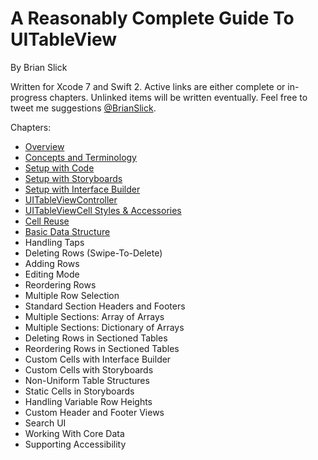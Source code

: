 # A Reasonably Complete Guide To UITableView
By Brian Slick

Written for Xcode 7 and Swift 2. Active links are either complete or in-progress chapters. Unlinked items will be written eventually. Feel free to tweet me suggestions [@BrianSlick](http://twitter.com/BrianSlick).

Chapters:

* [Overview](00.Overview/Overview.md)
* [Concepts and Terminology](01.Concepts/Concepts.md)
* [Setup with Code](02.SetupWithCode/SetupWithCode.md)
* [Setup with Storyboards](03.SetupWithStoryboards/SetupWithStoryboards.md)
* [Setup with Interface Builder](04.SetupWithInterfaceBuilder/SetupWithInterfaceBuilder.md)
* [UITableViewController](05.UITableViewController/UITableViewController.md)
* [UITableViewCell Styles & Accessories](06.UITableViewCell/UITableViewCell.md)
* [Cell Reuse](07.CellReuse/CellReuse.md)
* [Basic Data Structure](08.BasicDataStructure/BasicDataStructure.md)
* Handling Taps
* Deleting Rows (Swipe-To-Delete)
* Adding Rows
* Editing Mode
* Reordering Rows
* Multiple Row Selection
* Standard Section Headers and Footers
* Multiple Sections: Array of Arrays
* Multiple Sections: Dictionary of Arrays
* Deleting Rows in Sectioned Tables
* Reordering Rows in Sectioned Tables
* Custom Cells with Interface Builder
* Custom Cells with Storyboards
* Non-Uniform Table Structures
* Static Cells in Storyboards
* Handling Variable Row Heights
* Custom Header and Footer Views
* Search UI
* Working With Core Data
* Supporting Accessibility

